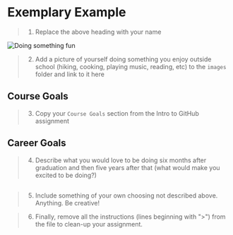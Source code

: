 # Exemplary Example
> 1. Replace the above heading with your name

![Doing something fun](images/my_image.jpg)
> 2. Add a picture of yourself doing something you enjoy outside school (hiking, cooking, playing music, reading, etc) to the `images` folder and link to it here

## Course Goals
> 3. Copy your `Course Goals` section from the Intro to GitHub assignment

## Career Goals
> 4. Describe what you would love to be doing six months after graduation and then five years after that (what would make you excited to be doing?)

## 
> 5. Include something of your own choosing not described above. Anything. Be creative!


> 6. Finally, remove all the instructions (lines beginning with ">") from the file to clean-up your assignment.

